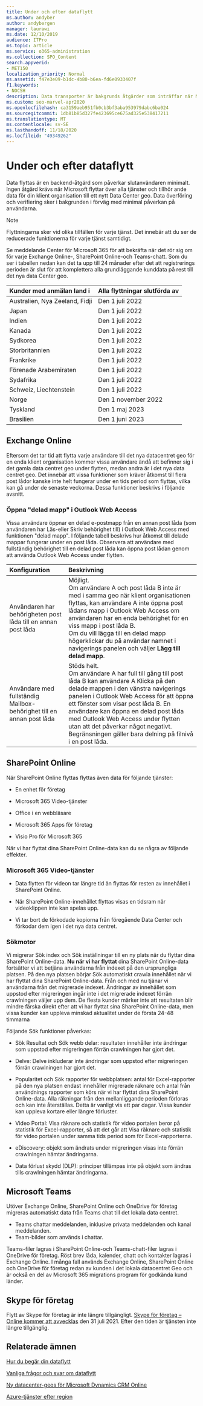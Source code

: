 ```yaml
---
title: Under och efter dataflytt
ms.author: andyber
author: andybergen
manager: laurawi
ms.date: 12/10/2019
audience: ITPro
ms.topic: article
ms.service: o365-administration
ms.collection: SPO_Content
search.appverid:
- MET150
localization_priority: Normal
ms.assetid: f47e3e09-b1dc-4b80-b6ea-fd6e0933407f
f1.keywords:
- NOCSH
description: Data transporter är bakgrunds åtgärder som inträffar när Microsoft flyttar tjänster och tillhör ande data för din klient organisation till ett nytt Data Center geo.
ms.custom: seo-marvel-apr2020
ms.openlocfilehash: ca3159aeb951fb0cb3bf3aba953979dabc6ba024
ms.sourcegitcommit: 1db81b85d327fe423695ce675ad325e538417211
ms.translationtype: MT
ms.contentlocale: sv-SE
ms.lasthandoff: 11/18/2020
ms.locfileid: "49349262"
---
```

# <a name="during-and-after-your-data-move"></a>Under och efter dataflytt

Data flyttas är en backend-åtgärd som påverkar slutanvändaren minimalt. Ingen åtgärd krävs när Microsoft flyttar över alla tjänster och tillhör ande data för din klient organisation till ett nytt Data Center geo. Data överföring och verifiering sker i bakgrunden i förväg med minimal påverkan på användarna.
  
> [!NOTE]
> Flyttningarna sker vid olika tillfällen för varje tjänst. Det innebär att du ser de reducerade funktionerna för varje tjänst samtidigt. 
  
Se meddelande Center för Microsoft 365 för att bekräfta när det rör sig om för varje Exchange Online-, SharePoint Online-och Teams-chatt. Som du ser i tabellen nedan kan det ta upp till 24 månader efter det att registrerings perioden är slut för att komplettera alla grundläggande kunddata på rest till det nya data Center geo.   

|**Kunder med anmälan land i**|**Alla flyttningar slutförda av**|
|:-----|:-----|
|Australien, Nya Zeeland, Fidji  <br/> |Den 1 juli 2022  <br/> |
|Japan   <br/> |Den 1 juli 2022  <br/> |
|Indien  <br/> |Den 1 juli 2022  <br/> |
|Kanada  <br/> |Den 1 juli 2022  <br/> |
|Sydkorea  <br/> |Den 1 juli 2022  <br/> |
|Storbritannien  <br/> |Den 1 juli 2022  <br/> |
|Frankrike  <br/> |Den 1 juli 2022  <br/> |
|Förenade Arabemiraten  <br/> |Den 1 juli 2022  <br/> |
|Sydafrika  <br/> |Den 1 juli 2022  <br/> |
|Schweiz, Liechtenstein  <br/> |Den 1 juli 2022  <br/> |
|Norge  <br/> |Den 1 november 2022  <br/> |
|Tyskland  <br/> |Den 1 maj 2023  <br/> |
|Brasilien  <br/> |Den 1 juni 2023  <br/> |

## <a name="exchange-online"></a>Exchange Online

Eftersom det tar tid att flytta varje användare till det nya datacentret geo för en enda klient organisation kommer vissa användare ändå att befinner sig i det gamla data centret geo under flytten, medan andra är i det nya data centret geo. Det innebär att vissa funktioner som kräver åtkomst till flera post lådor kanske inte helt fungerar under en tids period som flyttas, vilka kan gå under de senaste veckorna. Dessa funktioner beskrivs i följande avsnitt.
  
### <a name="open-shared-folder-in-outlook-web-access"></a>Öppna "delad mapp" i Outlook Web Access

Vissa användare öppnar en delad e-postmapp från en annan post låda (som användaren har Läs-eller Skriv behörighet till) i Outlook Web Access med funktionen "delad mapp". I följande tabell beskrivs hur åtkomst till delade mappar fungerar under en post låda. Observera att användare med fullständig behörighet till en delad post låda kan öppna post lådan genom att använda Outlook Web Access under flytten. 
  
|**Konfiguration**|**Beskrivning**|
|:-----|:-----|
|Användaren har behörigheten post låda till en annan post låda  <br/> |Möjligt.  <br/> Om användare A och post låda B inte är med i samma geo när klient organisationen flyttas, kan användare A inte öppna post lådans mapp i Outlook Web Access om användaren har en enda behörighet för en viss mapp i post låda B.  <br/> Om du vill lägga till en delad mapp högerklickar du på användar namnet i navigerings panelen och väljer **Lägg till delad mapp**.  <br/> |
|Användare med fullständig Mailbox-behörighet till en annan post låda  <br/> |Stöds helt.  <br/> Om användare A har full till gång till post låda B kan användare A Klicka på den delade mappen i den vänstra navigerings panelen i Outlook Web Access för att öppna ett fönster som visar post låda B.  En användare kan öppna en delad post låda med Outlook Web Access under flytten utan att det påverkar något negativt. Begränsningen gäller bara delning på filnivå i en post låda.           |
  
## <a name="sharepoint-online"></a>SharePoint Online

När SharePoint Online flyttas flyttas även data för följande tjänster:
  
- En enhet för företag
    
- Microsoft 365 Video-tjänster
    
- Office i en webbläsare
    
-  Microsoft 365 Apps för företag
    
- Visio Pro för Microsoft 365
    
När vi har flyttat dina SharePoint Online-data kan du se några av följande effekter.
  
### <a name="microsoft-365-video-services"></a>Microsoft 365 Video-tjänster

- Data flytten för videon tar längre tid än flyttas för resten av innehållet i SharePoint Online.
    
- När SharePoint Online-innehållet flyttas visas en tidsram när videoklippen inte kan spelas upp.
    
- Vi tar bort de förkodade kopiorna från föregående Data Center och förkodar dem igen i det nya data centret.
    
### <a name="search"></a>Sökmotor

Vi migrerar Sök index och Sök inställningar till en ny plats när du flyttar dina SharePoint Online-data. **Nu när vi har flyttat** dina SharePoint Online-data fortsätter vi att betjäna användarna från indexet på den ursprungliga platsen. På den nya platsen börjar Sök automatiskt crawla innehållet när vi har flyttat dina SharePoint Online-data. Från och med nu tjänar vi användarna från det migrerade indexet. Ändringar av innehållet som uppstod efter migreringen ingår inte i det migrerade indexet förrän crawlningen väljer upp dem. De flesta kunder märker inte att resultaten blir mindre färska direkt efter att vi har flyttat sina SharePoint Online-data, men vissa kunder kan uppleva minskad aktualitet under de första 24-48 timmarna 
  
Följande Sök funktioner påverkas:
  
- Sök Resultat och Sök webb delar: resultaten innehåller inte ändringar som uppstod efter migreringen förrän crawlningen har gjort det. 
    
- Delve: Delve inkluderar inte ändringar som uppstod efter migreringen förrän crawlningen har gjort det.
    
- Popularitet och Sök rapporter för webbplatsen: antal för Excel-rapporter på den nya platsen endast innehåller migrerade räknare och antal från användnings rapporter som körs när vi har flyttat dina SharePoint Online-data. Alla räkningar från den mellanliggande perioden förloras och kan inte återställas. Detta är vanligt vis ett par dagar. Vissa kunder kan uppleva kortare eller längre förluster.
    
- Video Portal: Visa räknare och statistik för video portalen beror på statistik för Excel-rapporter, så att det går att Visa räknare och statistik för video portalen under samma tids period som för Excel-rapporterna.
    
- eDiscovery: objekt som ändrats under migreringen visas inte förrän crawlningen hämtar ändringarna.
    
- Data förlust skydd (DLP): principer tillämpas inte på objekt som ändras tills crawlningen hämtar ändringarna.

## <a name="microsoft-teams"></a>Microsoft Teams

Utöver Exchange Online, SharePoint Online och OneDrive för företag migreras automatiskt data från Teams chat till det lokala data centret.

- Teams chattar meddelanden, inklusive privata meddelanden och kanal meddelanden.
- Team-bilder som används i chattar.

Teams-filer lagras i SharePoint Online-och Teams-chatt-filer lagras i OneDrive för företag. Röst brev låda, kalender, chatt och kontakter lagras i Exchange Online. I många fall används Exchange Online, SharePoint Online och OneDrive för företag redan av kunden i det lokala datacentret Geo och är också en del av Microsoft 365 migrations program för godkända kund länder.

## <a name="skype-for-business"></a>Skype för företag

Flytt av Skype för företag är inte längre tillgängligt.  [Skype för företag – Online kommer att avvecklas](https://docs.microsoft.com/lifecycle/announcements/skype-for-business-online-retirement) den 31 juli 2021. Efter den tiden är tjänsten inte längre tillgänglig. 
  
## <a name="related-topics"></a>Relaterade ämnen 
 
[Hur du begär din dataflytt](request-your-data-move.md)
    
[Vanliga frågor och svar om dataflytt](data-move-faq.md)
  
[Ny datacenter-geos för Microsoft Dynamics CRM Online](https://go.microsoft.com/fwlink/p/?Linkid=615924)
  
[Azure-tjänster efter region](https://azure.microsoft.com/regions/)

